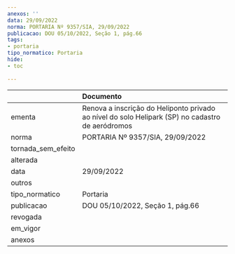 ```yaml
---
anexos: ''
data: 29/09/2022
norma: PORTARIA Nº 9357/SIA, 29/09/2022
publicacao: DOU 05/10/2022, Seção 1, pág.66
tags:
- portaria
tipo_normatico: Portaria
hide: 
- toc 
 
---
```


|                    | Documento                                                                                        |
|:-------------------|:-------------------------------------------------------------------------------------------------|
| ementa             | Renova a inscrição do Heliponto privado ao nível do solo Helipark (SP) no cadastro de aeródromos |
| norma              | PORTARIA Nº 9357/SIA, 29/09/2022                                                                 |
| tornada_sem_efeito |                                                                                                  |
| alterada           |                                                                                                  |
| data               | 29/09/2022                                                                                       |
| outros             |                                                                                                  |
| tipo_normatico     | Portaria                                                                                         |
| publicacao         | DOU 05/10/2022, Seção 1, pág.66                                                                  |
| revogada           |                                                                                                  |
| em_vigor           |                                                                                                  |
| anexos             |                                                                                                  |